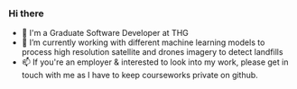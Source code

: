 ### Hi there 

- 👋 I'm a Graduate Software Developer at THG
- 🔭 I’m currently working with different machine learning models to process high resolution satellite and drones imagery to detect landfills
- 📫 If you're an employer & interested to look into my work, please get in touch with me as I have to keep courseworks private on github.


<!--
**Waleed2660/Waleed2660** is a ✨ _special_ ✨ repository because its `README.md` (this file) appears on your GitHub profile.

Here are some ideas to get you started:


- 🌱 I’m currently learning ...
- 👯 I’m looking to collaborate on ...
- 🤔 I’m looking for help with ...
- 💬 Ask me about ...
- 📫 How to reach me: ...
- 😄 Pronouns: ...
- ⚡ Fun fact: ...
-->
